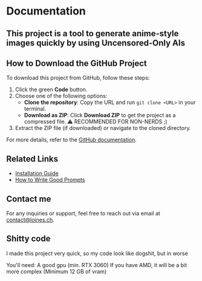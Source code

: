 # Documentation

## This project is a tool to generate anime-style images quickly by using Uncensored-Only AIs

## How to Download the GitHub Project

To download this project from GitHub, follow these steps:

1. Click the green **Code** button.
2. Choose one of the following options:
    - **Clone the repository**: Copy the URL and run `git clone <URL>` in your terminal.
    - **Download as ZIP**: Click **Download ZIP** to get the project as a compressed file. ⚠️ RECOMMENDED FOR NON-NERDS ;)
3. Extract the ZIP file (if downloaded) or navigate to the cloned directory.

For more details, refer to the [GitHub documentation](https://docs.github.com/en/repositories/creating-and-managing-repositories/cloning-a-repository).

## Related Links
- [Installation Guide](./install.md)
- [How to Write Good Prompts](./prompt.md)

## Contact me
For any inquiries or support, feel free to reach out via email at [contact@loines.ch](mailto:contact@loines.ch).

## Shitty code
I made this project very quick, so my code look like dogshit, but in worse

You'll need:
A good gpu (min. RTX 3060)
If you have AMD, it will be a bit more complex
(Minimum 12 GB of vram)